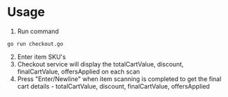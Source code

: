 # Usage

1. Run command
```
go run checkout.go
```

2. Enter item SKU's
3. Checkout service will display the totalCartValue, discount, finalCartValue, offersApplied on each scan
4. Press "Enter/Newline" when item scanning is completed to get the final cart details - totalCartValue, discount, finalCartValue, offersApplied